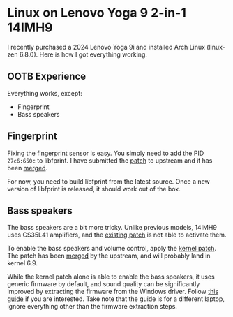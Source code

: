 # Linux on Lenovo Yoga 9 2-in-1 14IMH9

I recently purchased a 2024 Lenovo Yoga 9i and installed Arch Linux (linux-zen 6.8.0). Here is how I got everything working.

## OOTB Experience

Everything works, except:

- Fingerprint
- Bass speakers

## Fingerprint

Fixing the fingerprint sensor is easy. You simply need to add the PID `27c6:650c` to libfprint. I have submitted the [patch](fingerprint/0001-goodixmoc-Add-PID-0x650C.patch) to upstream and it has been [merged](https://gitlab.freedesktop.org/libfprint/libfprint/-/merge_requests/470).

For now, you need to build libfprint from the latest source. Once a new version of libfprint is released, it should work out of the box.

## Bass speakers

The bass speakers are a bit more tricky. Unlike previous models, 14IMH9 uses CS35L41 amplifiers, and the [existing patch](https://github.com/PJungkamp/yoga9-linux/) is not able to activate them.

To enable the bass speakers and volume control, apply the [kernel patch](speakers/0001-ALSA-hda-realtek-Add-quirk-for-Lenovo-Yoga-9-14IMH9.patch). The patch has been [merged](https://git.kernel.org/pub/scm/linux/kernel/git/tiwai/sound.git/commit/?id=9b714a59b719b1ba9382c092f0f7aa4bbe94eba1) by the upstream, and will probably land in kernel 6.9.

While the kernel patch alone is able to enable the bass speakers, it uses generic firmware by default, and sound quality can be significantly improved by extracting the firmware from the Windows driver. Follow [this guide](https://gist.github.com/masselstine/8fe9634b4c31cef07b8dfab089e4eb38#sound) if you are interested. Take note that the guide is for a different laptop, ignore everything other than the firmware extraction steps.
